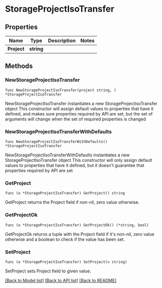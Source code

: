 # StorageProjectIsoTransfer

## Properties

Name | Type | Description | Notes
------------ | ------------- | ------------- | -------------
**Project** | **string** |  | 

## Methods

### NewStorageProjectIsoTransfer

`func NewStorageProjectIsoTransfer(project string, ) *StorageProjectIsoTransfer`

NewStorageProjectIsoTransfer instantiates a new StorageProjectIsoTransfer object
This constructor will assign default values to properties that have it defined,
and makes sure properties required by API are set, but the set of arguments
will change when the set of required properties is changed

### NewStorageProjectIsoTransferWithDefaults

`func NewStorageProjectIsoTransferWithDefaults() *StorageProjectIsoTransfer`

NewStorageProjectIsoTransferWithDefaults instantiates a new StorageProjectIsoTransfer object
This constructor will only assign default values to properties that have it defined,
but it doesn't guarantee that properties required by API are set

### GetProject

`func (o *StorageProjectIsoTransfer) GetProject() string`

GetProject returns the Project field if non-nil, zero value otherwise.

### GetProjectOk

`func (o *StorageProjectIsoTransfer) GetProjectOk() (*string, bool)`

GetProjectOk returns a tuple with the Project field if it's non-nil, zero value otherwise
and a boolean to check if the value has been set.

### SetProject

`func (o *StorageProjectIsoTransfer) SetProject(v string)`

SetProject sets Project field to given value.



[[Back to Model list]](../README.md#documentation-for-models) [[Back to API list]](../README.md#documentation-for-api-endpoints) [[Back to README]](../README.md)


